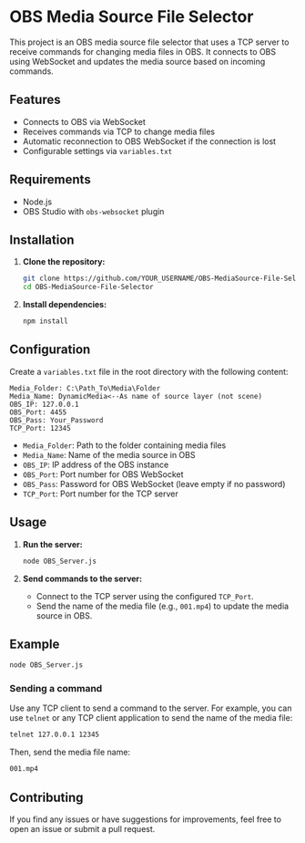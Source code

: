 # OBS Media Source File Selector

This project is an OBS media source file selector that uses a TCP server to receive commands for changing media files in OBS. It connects to OBS using WebSocket and updates the media source based on incoming commands.

## Features

- Connects to OBS via WebSocket
- Receives commands via TCP to change media files
- Automatic reconnection to OBS WebSocket if the connection is lost
- Configurable settings via `variables.txt`

## Requirements

- Node.js
- OBS Studio with `obs-websocket` plugin

## Installation

1. **Clone the repository:**

   ```sh
   git clone https://github.com/YOUR_USERNAME/OBS-MediaSource-File-Selector.git
   cd OBS-MediaSource-File-Selector
   ```

2. **Install dependencies:**
   ```sh
   npm install
   ```

## Configuration

Create a `variables.txt` file in the root directory with the following content:

```plaintext
Media_Folder: C:\Path_To\Media\Folder
Media_Name: DynamicMedia<--As name of source layer (not scene)
OBS_IP: 127.0.0.1
OBS_Port: 4455
OBS_Pass: Your_Password
TCP_Port: 12345 
```

- `Media_Folder`: Path to the folder containing media files
- `Media_Name`: Name of the media source in OBS
- `OBS_IP`: IP address of the OBS instance
- `OBS_Port`: Port number for OBS WebSocket
- `OBS_Pass`: Password for OBS WebSocket (leave empty if no password)
- `TCP_Port`: Port number for the TCP server

## Usage

1. **Run the server:**

   ```sh
   node OBS_Server.js
   ```

2. **Send commands to the server:**
   - Connect to the TCP server using the configured `TCP_Port`.
   - Send the name of the media file (e.g., `001.mp4`) to update the media source in OBS.

## Example

```sh
node OBS_Server.js
```

### Sending a command

Use any TCP client to send a command to the server. For example, you can use `telnet` or any TCP client application to send the name of the media file:

```sh
telnet 127.0.0.1 12345
```

Then, send the media file name:

```sh
001.mp4
```

## Contributing

If you find any issues or have suggestions for improvements, feel free to open an issue or submit a pull request.

